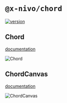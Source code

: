 # `@x-nivo/chord`

[![version](https://img.shields.io/npm/v/@x-nivo/chord.svg?style=flat-square)](https://www.npmjs.com/package/@x-nivo/chord)

## Chord

[documentation](http://nivo.rocks/chord)

![Chord](./doc/chord.png)

## ChordCanvas

[documentation](http://nivo.rocks/chord/canvas)

![ChordCanvas](./doc/chord-canvas.png)
